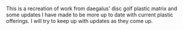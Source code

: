 This is a recreation of work from daegalus' disc golf plastic matrix and some updates I have made to be more up to date with current plastic offerings.
I will try to keep up with updates as they come up.
